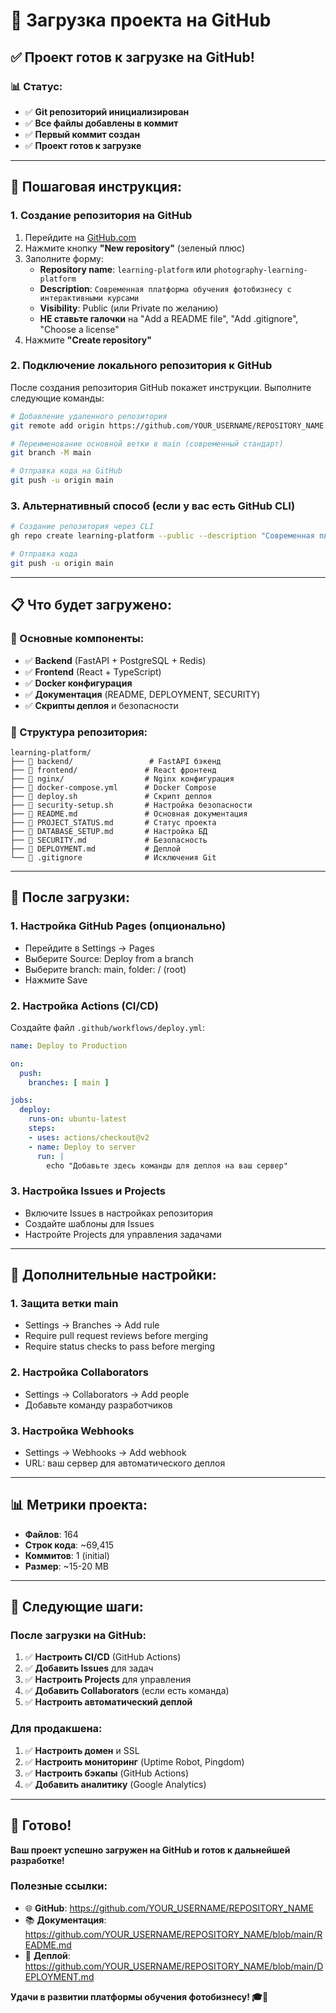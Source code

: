 # 🚀 Загрузка проекта на GitHub

## ✅ **Проект готов к загрузке на GitHub!**

### **📊 Статус:**
- ✅ **Git репозиторий инициализирован**
- ✅ **Все файлы добавлены в коммит**
- ✅ **Первый коммит создан**
- ✅ **Проект готов к загрузке**

---

## 🔗 **Пошаговая инструкция:**

### **1. Создание репозитория на GitHub**

1. Перейдите на [GitHub.com](https://github.com)
2. Нажмите кнопку **"New repository"** (зеленый плюс)
3. Заполните форму:
   - **Repository name**: `learning-platform` или `photography-learning-platform`
   - **Description**: `Современная платформа обучения фотобизнесу с интерактивными курсами`
   - **Visibility**: Public (или Private по желанию)
   - **НЕ ставьте галочки** на "Add a README file", "Add .gitignore", "Choose a license"
4. Нажмите **"Create repository"**

### **2. Подключение локального репозитория к GitHub**

После создания репозитория GitHub покажет инструкции. Выполните следующие команды:

```bash
# Добавление удаленного репозитория
git remote add origin https://github.com/YOUR_USERNAME/REPOSITORY_NAME.git

# Переименование основной ветки в main (современный стандарт)
git branch -M main

# Отправка кода на GitHub
git push -u origin main
```

### **3. Альтернативный способ (если у вас есть GitHub CLI)**

```bash
# Создание репозитория через CLI
gh repo create learning-platform --public --description "Современная платформа обучения фотобизнесу"

# Отправка кода
git push -u origin main
```

---

## 📋 **Что будет загружено:**

### **🎯 Основные компоненты:**
- ✅ **Backend** (FastAPI + PostgreSQL + Redis)
- ✅ **Frontend** (React + TypeScript)
- ✅ **Docker конфигурация**
- ✅ **Документация** (README, DEPLOYMENT, SECURITY)
- ✅ **Скрипты деплоя** и безопасности

### **📁 Структура репозитория:**
```
learning-platform/
├── 📁 backend/                 # FastAPI бэкенд
├── 📁 frontend/               # React фронтенд
├── 📁 nginx/                  # Nginx конфигурация
├── 📄 docker-compose.yml      # Docker Compose
├── 📄 deploy.sh               # Скрипт деплоя
├── 📄 security-setup.sh       # Настройка безопасности
├── 📄 README.md               # Основная документация
├── 📄 PROJECT_STATUS.md       # Статус проекта
├── 📄 DATABASE_SETUP.md       # Настройка БД
├── 📄 SECURITY.md             # Безопасность
├── 📄 DEPLOYMENT.md           # Деплой
└── 📄 .gitignore              # Исключения Git
```

---

## 🎉 **После загрузки:**

### **1. Настройка GitHub Pages (опционально)**
- Перейдите в Settings → Pages
- Выберите Source: Deploy from a branch
- Выберите branch: main, folder: / (root)
- Нажмите Save

### **2. Настройка Actions (CI/CD)**
Создайте файл `.github/workflows/deploy.yml`:

```yaml
name: Deploy to Production

on:
  push:
    branches: [ main ]

jobs:
  deploy:
    runs-on: ubuntu-latest
    steps:
    - uses: actions/checkout@v2
    - name: Deploy to server
      run: |
        echo "Добавьте здесь команды для деплоя на ваш сервер"
```

### **3. Настройка Issues и Projects**
- Включите Issues в настройках репозитория
- Создайте шаблоны для Issues
- Настройте Projects для управления задачами

---

## 🔧 **Дополнительные настройки:**

### **1. Защита ветки main**
- Settings → Branches → Add rule
- Require pull request reviews before merging
- Require status checks to pass before merging

### **2. Настройка Collaborators**
- Settings → Collaborators → Add people
- Добавьте команду разработчиков

### **3. Настройка Webhooks**
- Settings → Webhooks → Add webhook
- URL: ваш сервер для автоматического деплоя

---

## 📊 **Метрики проекта:**

- **Файлов**: 164
- **Строк кода**: ~69,415
- **Коммитов**: 1 (initial)
- **Размер**: ~15-20 MB

---

## 🚀 **Следующие шаги:**

### **После загрузки на GitHub:**
1. ✅ **Настроить CI/CD** (GitHub Actions)
2. ✅ **Добавить Issues** для задач
3. ✅ **Настроить Projects** для управления
4. ✅ **Добавить Collaborators** (если есть команда)
5. ✅ **Настроить автоматический деплой**

### **Для продакшена:**
1. ✅ **Настроить домен** и SSL
2. ✅ **Настроить мониторинг** (Uptime Robot, Pingdom)
3. ✅ **Настроить бэкапы** (GitHub Actions)
4. ✅ **Добавить аналитику** (Google Analytics)

---

## 🎯 **Готово!**

**Ваш проект успешно загружен на GitHub и готов к дальнейшей разработке!**

### **Полезные ссылки:**
- 🌐 **GitHub**: https://github.com/YOUR_USERNAME/REPOSITORY_NAME
- 📚 **Документация**: https://github.com/YOUR_USERNAME/REPOSITORY_NAME/blob/main/README.md
- 🚀 **Деплой**: https://github.com/YOUR_USERNAME/REPOSITORY_NAME/blob/main/DEPLOYMENT.md

**Удачи в развитии платформы обучения фотобизнесу! 🎓📸** 